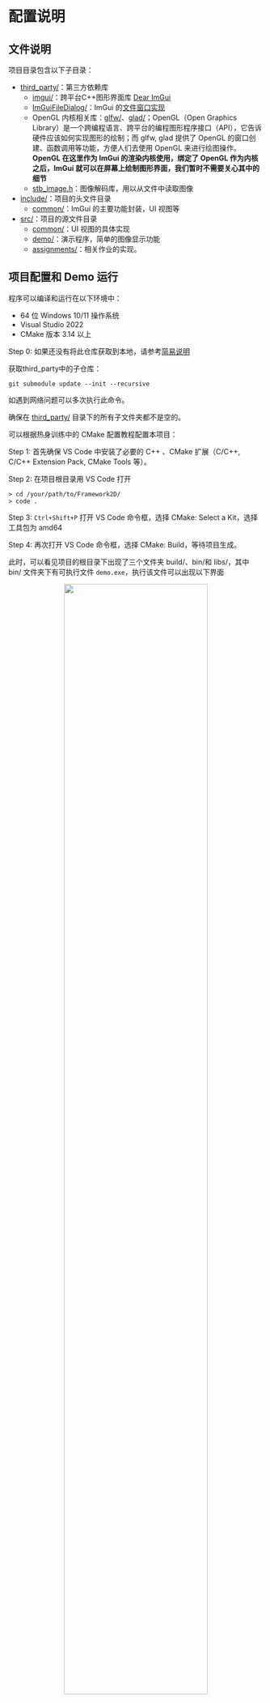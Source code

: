 # 配置说明

## 文件说明

项目目录包含以下子目录：
- [third_party/](./third_party/)：第三方依赖库
    - [imgui/](./third_party/imgui/)：跨平台C++图形界面库 [Dear ImGui](https://github.com/ocornut/imgui)
    - [ImGuiFileDialog/](./third_party/ImGuiFileDialog/)：ImGui 的[文件窗口实现](https://github.com/aiekick/ImGuiFileDialog)
    - OpenGL 内核相关库：[glfw/](./third_party/glfw/)、[glad/](./third_party/glad/)；OpenGL（Open Graphics Library）是一个跨编程语言、跨平台的编程图形程序接口（API），它告诉硬件应该如何实现图形的绘制；而 glfw, glad 提供了 OpenGL 的窗口创建、函数调用等功能，方便人们去使用 OpenGL 来进行绘图操作。**OpenGL 在这里作为 ImGui 的渲染内核使用，绑定了 OpenGL 作为内核之后，ImGui 就可以在屏幕上绘制图形界面，我们暂时不需要关心其中的细节**
    - [stb_image.h](./third_party/stb_image.h)：图像解码库，用以从文件中读取图像
- [include/](./include/)：项目的头文件目录
    - [common/](./include/common/)：ImGui 的主要功能封装，UI 视图等
- [src/](./src/)：项目的源文件目录
    - [common/](./src/common/)：UI 视图的具体实现
    - [demo/](./src/demo/)：演示程序，简单的图像显示功能
    - [assignments/](./src/assignments/)：相关作业的实现。

## 项目配置和 Demo 运行

程序可以编译和运行在以下环境中：
- 64 位 Windows 10/11 操作系统
- Visual Studio 2022
- CMake 版本 3.14 以上

Step 0:
如果还没有将此仓库获取到本地，请参考[简易说明](../Softwares/Github.md)

获取third_party中的子仓库：
```
git submodule update --init --recursive
```
如遇到网络问题可以多次执行此命令。

确保在 [third_party/](./third_party/) 目录下的所有子文件夹都不是空的。

可以根据热身训练中的 CMake 配置教程配置本项目：

Step 1: 首先确保 VS Code 中安装了必要的 C++ 、CMake 扩展（C/C++, C/C++ Extension Pack, CMake Tools 等）。

Step 2: 在项目根目录用 VS Code 打开

```shell
> cd /your/path/to/Framework2D/ 
> code .
```
Step 3: `Ctrl+Shift+P` 打开 VS Code 命令框，选择 CMake: Select a Kit，选择工具包为 amd64

Step 4: 再次打开 VS Code 命令框，选择 CMake: Build，等待项目生成。

此时，可以看见项目的根目录下出现了三个文件夹 build/、bin/和 libs/，其中 bin/ 文件夹下有可执行文件 `demo.exe`，执行该文件可以出现以下界面

<div align=center><img width = 75% src ="figs/demo_0.png"/></div align>

其中 File > Open Image File.. 可以打开文件对话框，可选择 .jpg/.png 格式的图片显示

<div align=center><img width = 75% src ="figs/demo_0.5.png"/></div align>

## 作业项目

作业项目生成在 `1_MiniDraw.exe`，其中实现了直线段`Line`和矩形线框`Rect`的绘制，单击界面上方的按钮可以修改当前绘制的类型，拖动鼠标可以实现绘制。细节请参考 [ImGui 程序框架具体实现](framework_details.md)。

<div align=center><img width = 75% src ="figs/demo_2.png"/></div align>


